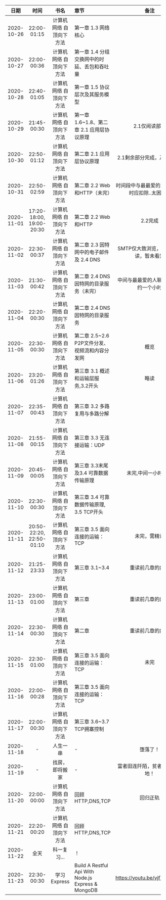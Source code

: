 | 日期 | 时间 | 书名 | 章节 | 备注 |
| :----: | :----: | :----: | :---- |:----: |
| 2020-10-26 | 22:00-01:15 | 计算机网络 自顶向下方法 | 第一章 1.3 网络核心 |    |
| 2020-10-27 | 22:00-00:36 | 计算机网络 自顶向下方法 | 第一章 1.4 分组交换网中的时延、丢包和吞吐量 |    |
| 2020-10-28 | 22:40-01:05 | 计算机网络 自顶向下方法 | 第一章 1.5 协议层次及其服务模型 |    |
| 2020-10-29 | 21:45-00:30 | 计算机网络 自顶向下方法 | 第一章 1.6~1.8、第二章 2.1 应用层协议原理 | 2.1仅阅读部分 |
| 2020-10-30 | 22:50-01:12 | 计算机网络 自顶向下方法 | 第二章 2.1 应用层协议原理 | 2.1剩余部分完成，及2.2开头 |
| 2020-10-31 | 22:50-02:59 | 计算机网络 自顶向下方法 | 第二章 2.2 Web和HTTP（未完） | 时间段中与最最爱的人聊天3小时应扣除..太困了... |
| 2020-11-01 | 17:20-18:00, 19:00-20:30 | 计算机网络 自顶向下方法 | 第二章 2.2 Web和HTTP | 2.2完成 |
| 2020-11-02 | 22:30-00:37 | 计算机网络 自顶向下方法 | 第二章 2.3 因特网中的电子邮件 及 2.4 DNS | SMTP仅大致浏览，DNS需精读，暂未看完 |
| 2020-11-03 | 21:30-00:42 | 计算机网络 自顶向下方法 | 第二章 2.4 DNS 因特网的目录服务（未完） | 中间与最最爱的人聊天应扣除约一个小时 |
| 2020-11-04 | 22:20-00:30 | 计算机网络 自顶向下方法 | 第二章 2.4 DNS 因特网的目录服务 |  |
| 2020-11-05 | 22:30-00:30 | 计算机网络 自顶向下方法 | 第二章 2.5~2.6 P2P文件分发、视频流和内容分发网 | 概览 |
| 2020-11-06 | 23:20-01:26 | 计算机网络 自顶向下方法 | 第三章 3.1 概述和运输层服务,3.2开头 | 略读 |
| 2020-11-07 | 22:35-00:43 | 计算机网络 自顶向下方法 | 第三章 3.2 多路复用与多路分解 |  |
| 2020-11-08 | 21:55-00:15 | 计算机网络 自顶向下方法 | 第三章 3.3 无连接运输：UDP |  |
| 2020-11-09 | 20:45-00:05 | 计算机网络 自顶向下方法 | 第三章 3.3末尾及3.4 可靠数据传输原理 | 未完,中间一小时扣除 |
| 2020-11-10 | 22:30-00:30 | 计算机网络 自顶向下方法 | 第三章 3.4 可靠数据传输原理, 3.5 TCP开头 |  |
| 2020-11-11 | 20:50-22:20, 22:50-01:10 | 计算机网络 自顶向下方法 | 第三章 3.5 面向连接的运输：TCP | 未完，需精读 |
| 2020-11-12 | 21:25-23:33 | 计算机网络 自顶向下方法 | 第三章 3.1~3.4 | 重读前几章的内容 |
| 2020-11-13 | 23:00-01:00 | 计算机网络 自顶向下方法 | 第三章 | 重读前几章的内容 |
| 2020-11-14 | 22:30-00:30 | 计算机网络 自顶向下方法 | 第二章 | 重读前几章的内容 |
| 2020-11-15 | 22:30-01:00 | 计算机网络 自顶向下方法 | 第三章 3.5 面向连接的运输：TCP | 未完 |
| 2020-11-16 | 22:00-00:28 | 计算机网络 自顶向下方法 | 第三章 3.5 面向连接的运输：TCP |  |
| 2020-11-17 | 22:00-00:30 | 计算机网络 自顶向下方法 | 第三章 3.6~3.7 TCP拥塞控制 |  |
| 2020-11-18 | - | 人生一串 | - | 堕落了！ |
| 2020-11-19 | - | 找房，即将搬家 | - | 富者田连阡陌，贫者无立锥之地！ |
| 2020-11-20 | 22:00-00:00 | 计算机网络 自顶向下方法 | 回顾HTTP,DNS,TCP | 回归正轨 |
| 2020-11-21 | 22:20-00:20 | 计算机网络 自顶向下方法 | 回顾HTTP,DNS,TCP |  |
| 2020-11-22 | 全天 | 科一复习... | ！ |  |
| 2020-11-23 | 22:30-00:30 | 学习Express | Build A Restful Api With Node.js Express & MongoDB | https://youtu.be/vjf774RKrLc |